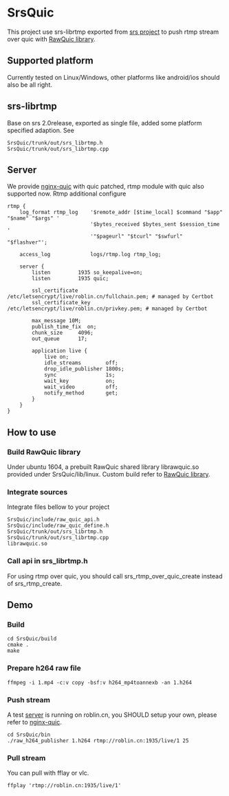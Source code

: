 # SrsQuic

This project use srs-librtmp exported from [srs project](https://github.com/ossrs/srs) to push rtmp stream over quic with [RawQuic library](https://github.com/sonysuqin/RawQuic). 

## Supported platform
Currently tested on Linux/Windows, other platforms like android/ios should also be all right.

## srs-librtmp
Base on srs 2.0release, exported as single file, added some platform specified adaption.
See
```
SrsQuic/trunk/out/srs_librtmp.h
SrsQuic/trunk/out/srs_librtmp.cpp
```

## Server
We provide [nginx-quic](https://github.com/evansun922/nginx-quic) with quic patched, rtmp module with quic also supported now.
Rtmp additional configure
```
rtmp {
    log_format rtmp_log    '$remote_addr [$time_local] $command "$app" "$name" "$args" '
                           '$bytes_received $bytes_sent $session_time '
                           '"$pageurl" "$tcurl" "$swfurl" "$flashver"';

    access_log             logs/rtmp.log rtmp_log;

    server {
        listen         1935 so_keepalive=on;
        listen         1935 quic;

        ssl_certificate     /etc/letsencrypt/live/roblin.cn/fullchain.pem; # managed by Certbot
        ssl_certificate_key /etc/letsencrypt/live/roblin.cn/privkey.pem; # managed by Certbot

        max_message 10M;
        publish_time_fix  on;
        chunk_size     4096;
        out_queue      17;

        application live {
            live on;
            idle_streams        off;
            drop_idle_publisher 1800s;
            sync                1s;
            wait_key            on;
            wait_video          off;
            notify_method       get;
        }
    }
}
```

## How to use

### Build RawQuic library
Under ubuntu 1604, a prebuilt RawQuic shared library librawquic.so provided under SrsQuic/lib/linux.
Custom build refer to [RawQuic library](https://github.com/sonysuqin/RawQuic).

### Integrate sources
Integrate files bellow to your project
```
SrsQuic/include/raw_quic_api.h
SrsQuic/include/raw_quic_define.h
SrsQuic/trunk/out/srs_librtmp.h
SrsQuic/trunk/out/srs_librtmp.cpp
librawquic.so
```

### Call api in srs_librtmp.h
For using rtmp over quic, you should call srs_rtmp_over_quic_create instead of srs_rtmp_create.

## Demo
### Build
```
cd SrsQuic/build
cmake .
make
```

### Prepare h264 raw file
```
ffmpeg -i 1.mp4 -c:v copy -bsf:v h264_mp4toannexb -an 1.h264
```

### Push stream
A test [server](https://github.com/evansun922/nginx-quic) is running on roblin.cn, you SHOULD setup your own, please refer to [nginx-quic](https://github.com/evansun922/nginx-quic).
```
cd SrsQuic/bin
./raw_h264_publisher 1.h264 rtmp://roblin.cn:1935/live/1 25
```

### Pull stream
You can pull with fflay or vlc.
```
ffplay 'rtmp://roblin.cn:1935/live/1'
```

